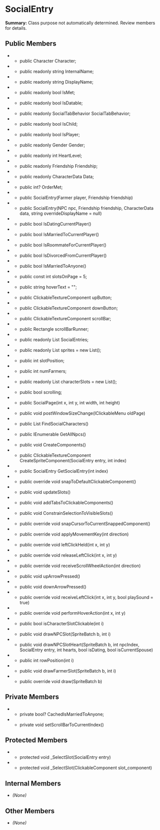 # SocialEntry

**Summary:** Class purpose not automatically determined. Review members for details.

## Public Members
- - public Character Character;
- - public readonly string InternalName;
- - public readonly string DisplayName;
- - public readonly bool IsMet;
- - public readonly bool IsDatable;
- - public readonly SocialTabBehavior SocialTabBehavior;
- - public readonly bool IsChild;
- - public readonly bool IsPlayer;
- - public readonly Gender Gender;
- - public readonly int HeartLevel;
- - public readonly Friendship Friendship;
- - public readonly CharacterData Data;
- - public int? OrderMet;
- - public SocialEntry(Farmer player, Friendship friendship)
- - public SocialEntry(NPC npc, Friendship friendship, CharacterData data, string overrideDisplayName = null)
- - public bool IsDatingCurrentPlayer()
- - public bool IsMarriedToCurrentPlayer()
- - public bool IsRoommateForCurrentPlayer()
- - public bool IsDivorcedFromCurrentPlayer()
- - public bool IsMarriedToAnyone()
- - public const int slotsOnPage = 5;
- - public string hoverText = "";
- - public ClickableTextureComponent upButton;
- - public ClickableTextureComponent downButton;
- - public ClickableTextureComponent scrollBar;
- - public Rectangle scrollBarRunner;
- - public readonly List<SocialEntry> SocialEntries;
- - public readonly List<ClickableTextureComponent> sprites = new List<ClickableTextureComponent>();
- - public int slotPosition;
- - public int numFarmers;
- - public readonly List<ClickableTextureComponent> characterSlots = new List<ClickableTextureComponent>();
- - public bool scrolling;
- - public SocialPage(int x, int y, int width, int height)
- - public void postWindowSizeChange(IClickableMenu oldPage)
- - public List<SocialEntry> FindSocialCharacters()
- - public IEnumerable<NPC> GetAllNpcs()
- - public void CreateComponents()
- - public ClickableTextureComponent CreateSpriteComponent(SocialEntry entry, int index)
- - public SocialEntry GetSocialEntry(int index)
- - public override void snapToDefaultClickableComponent()
- - public void updateSlots()
- - public void addTabsToClickableComponents()
- - public void ConstrainSelectionToVisibleSlots()
- - public override void snapCursorToCurrentSnappedComponent()
- - public override void applyMovementKey(int direction)
- - public override void leftClickHeld(int x, int y)
- - public override void releaseLeftClick(int x, int y)
- - public override void receiveScrollWheelAction(int direction)
- - public void upArrowPressed()
- - public void downArrowPressed()
- - public override void receiveLeftClick(int x, int y, bool playSound = true)
- - public override void performHoverAction(int x, int y)
- - public bool isCharacterSlotClickable(int i)
- - public void drawNPCSlot(SpriteBatch b, int i)
- - public void drawNPCSlotHeart(SpriteBatch b, int npcIndex, SocialEntry entry, int hearts, bool isDating, bool isCurrentSpouse)
- - public int rowPosition(int i)
- - public void drawFarmerSlot(SpriteBatch b, int i)
- - public override void draw(SpriteBatch b)

## Private Members
- - private bool? CachedIsMarriedToAnyone;
- - private void setScrollBarToCurrentIndex()

## Protected Members
- - protected void _SelectSlot(SocialEntry entry)
- - protected void _SelectSlot(ClickableComponent slot_component)

## Internal Members
- *(None)*

## Other Members
- *(None)*
